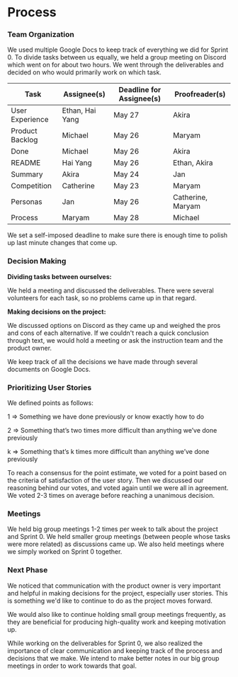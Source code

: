 # Process

### Team Organization

We used multiple Google Docs to keep track of everything we did for Sprint 0. To divide tasks between us equally, we held a group meeting on Discord which went on for about two hours. We went through the deliverables and decided on who would primarily work on which task.

| Task            | Assignee(s)     | Deadline for Assignee(s) | Proofreader(s)    |
| --------------- | --------------- | ------------------------ | ----------------- |
| User Experience | Ethan, Hai Yang | May 27                   | Akira             |
| Product Backlog | Michael         | May 26                   | Maryam            |
| Done            | Michael         | May 26                   | Akira             |
| README          | Hai Yang        | May 26                   | Ethan, Akira      |
| Summary         | Akira           | May 24                   | Jan               |
| Competition     | Catherine       | May 23                   | Maryam            |
| Personas        | Jan             | May 26                   | Catherine, Maryam |
| Process         | Maryam          | May 28                   | Michael           |

We set a self-imposed deadline to make sure there is enough time to polish up last minute changes that come up.

### Decision Making

**Dividing tasks between ourselves:**

We held a meeting and discussed the deliverables. There were several volunteers for each task, so no problems came up in that regard.

**Making decisions on the project:**

We discussed options on Discord as they came up and weighed the pros and cons of each alternative. If we couldn't reach a quick conclusion through text, we would hold a meeting or ask the instruction team and the product owner.

We keep track of all the decisions we have made through several documents on Google Docs.

### Prioritizing User Stories

We defined points as follows:

1 => Something we have done previously or know exactly how to do

2 => Something that’s two times more difficult than anything we’ve done previously

k => Something that’s k times more difficult than anything we’ve done previously

To reach a consensus for the point estimate, we voted for a point based on the criteria of satisfaction of the user story. Then we discussed our reasoning behind our votes, and voted again until we were all in agreement. We voted 2-3 times on average before reaching a unanimous decision.

### Meetings

We held big group meetings 1-2 times per week to talk about the project and Sprint 0. We held smaller group meetings (between people whose tasks were more related) as discussions came up. We also held meetings where we simply worked on Sprint 0 together.

### Next Phase

We noticed that communication with the product owner is very important and helpful in making decisions for the project, especially user stories. This is something we'd like to continue to do as the project moves forward.

We would also like to continue holding small group meetings frequently, as they are beneficial for producing high-quality work and keeping motivation up.

While working on the deliverables for Sprint 0, we also realized the importance of clear communication and keeping track of the process and decisions that we make. We intend to make better notes in our big group meetings in order to work towards that goal.